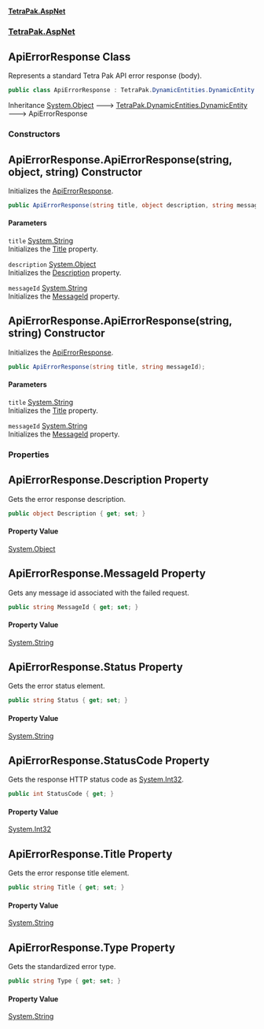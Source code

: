 #### [TetraPak.AspNet](index.md 'index')
### [TetraPak.AspNet](TetraPak_AspNet.md 'TetraPak.AspNet')
## ApiErrorResponse Class
Represents a standard Tetra Pak API error response (body).   
```csharp
public class ApiErrorResponse : TetraPak.DynamicEntities.DynamicEntity
```

Inheritance [System.Object](https://docs.microsoft.com/en-us/dotnet/api/System.Object 'System.Object') &#129106; [TetraPak.DynamicEntities.DynamicEntity](https://docs.microsoft.com/en-us/dotnet/api/TetraPak.DynamicEntities.DynamicEntity 'TetraPak.DynamicEntities.DynamicEntity') &#129106; ApiErrorResponse  
### Constructors
<a name='TetraPak_AspNet_ApiErrorResponse_ApiErrorResponse(string_object_string)'></a>
## ApiErrorResponse.ApiErrorResponse(string, object, string) Constructor
Initializes the [ApiErrorResponse](TetraPak_AspNet_ApiErrorResponse.md 'TetraPak.AspNet.ApiErrorResponse').  
```csharp
public ApiErrorResponse(string title, object description, string messageId);
```
#### Parameters
<a name='TetraPak_AspNet_ApiErrorResponse_ApiErrorResponse(string_object_string)_title'></a>
`title` [System.String](https://docs.microsoft.com/en-us/dotnet/api/System.String 'System.String')  
Initializes the [Title](TetraPak_AspNet_ApiErrorResponse.md#TetraPak_AspNet_ApiErrorResponse_Title 'TetraPak.AspNet.ApiErrorResponse.Title') property.  
  
<a name='TetraPak_AspNet_ApiErrorResponse_ApiErrorResponse(string_object_string)_description'></a>
`description` [System.Object](https://docs.microsoft.com/en-us/dotnet/api/System.Object 'System.Object')  
Initializes the [Description](TetraPak_AspNet_ApiErrorResponse.md#TetraPak_AspNet_ApiErrorResponse_Description 'TetraPak.AspNet.ApiErrorResponse.Description') property.  
  
<a name='TetraPak_AspNet_ApiErrorResponse_ApiErrorResponse(string_object_string)_messageId'></a>
`messageId` [System.String](https://docs.microsoft.com/en-us/dotnet/api/System.String 'System.String')  
Initializes the [MessageId](TetraPak_AspNet_ApiErrorResponse.md#TetraPak_AspNet_ApiErrorResponse_MessageId 'TetraPak.AspNet.ApiErrorResponse.MessageId') property.  
  
  
<a name='TetraPak_AspNet_ApiErrorResponse_ApiErrorResponse(string_string)'></a>
## ApiErrorResponse.ApiErrorResponse(string, string) Constructor
Initializes the [ApiErrorResponse](TetraPak_AspNet_ApiErrorResponse.md 'TetraPak.AspNet.ApiErrorResponse').  
```csharp
public ApiErrorResponse(string title, string messageId);
```
#### Parameters
<a name='TetraPak_AspNet_ApiErrorResponse_ApiErrorResponse(string_string)_title'></a>
`title` [System.String](https://docs.microsoft.com/en-us/dotnet/api/System.String 'System.String')  
Initializes the [Title](TetraPak_AspNet_ApiErrorResponse.md#TetraPak_AspNet_ApiErrorResponse_Title 'TetraPak.AspNet.ApiErrorResponse.Title') property.  
  
<a name='TetraPak_AspNet_ApiErrorResponse_ApiErrorResponse(string_string)_messageId'></a>
`messageId` [System.String](https://docs.microsoft.com/en-us/dotnet/api/System.String 'System.String')  
Initializes the [MessageId](TetraPak_AspNet_ApiErrorResponse.md#TetraPak_AspNet_ApiErrorResponse_MessageId 'TetraPak.AspNet.ApiErrorResponse.MessageId') property.  
  
  
### Properties
<a name='TetraPak_AspNet_ApiErrorResponse_Description'></a>
## ApiErrorResponse.Description Property
Gets the error response description.  
```csharp
public object Description { get; set; }
```
#### Property Value
[System.Object](https://docs.microsoft.com/en-us/dotnet/api/System.Object 'System.Object')
  
<a name='TetraPak_AspNet_ApiErrorResponse_MessageId'></a>
## ApiErrorResponse.MessageId Property
Gets any message id associated with the failed request.  
```csharp
public string MessageId { get; set; }
```
#### Property Value
[System.String](https://docs.microsoft.com/en-us/dotnet/api/System.String 'System.String')
  
<a name='TetraPak_AspNet_ApiErrorResponse_Status'></a>
## ApiErrorResponse.Status Property
Gets the error status element.  
```csharp
public string Status { get; set; }
```
#### Property Value
[System.String](https://docs.microsoft.com/en-us/dotnet/api/System.String 'System.String')
  
<a name='TetraPak_AspNet_ApiErrorResponse_StatusCode'></a>
## ApiErrorResponse.StatusCode Property
Gets the response HTTP status code as [System.Int32](https://docs.microsoft.com/en-us/dotnet/api/System.Int32 'System.Int32').  
```csharp
public int StatusCode { get; }
```
#### Property Value
[System.Int32](https://docs.microsoft.com/en-us/dotnet/api/System.Int32 'System.Int32')
  
<a name='TetraPak_AspNet_ApiErrorResponse_Title'></a>
## ApiErrorResponse.Title Property
Gets the error response title element.  
```csharp
public string Title { get; set; }
```
#### Property Value
[System.String](https://docs.microsoft.com/en-us/dotnet/api/System.String 'System.String')
  
<a name='TetraPak_AspNet_ApiErrorResponse_Type'></a>
## ApiErrorResponse.Type Property
Gets the standardized error type.  
```csharp
public string Type { get; set; }
```
#### Property Value
[System.String](https://docs.microsoft.com/en-us/dotnet/api/System.String 'System.String')
  
